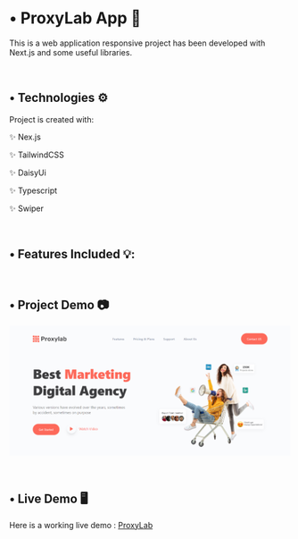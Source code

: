 
# • ProxyLab App 🚀
This is a web application responsive project has been developed with Next.js and some useful libraries.

<br/>

<h2>• Technologies ⚙️ </h2>

Project is created with:


✨ Nex.js   

✨ TailwindCSS

✨ DaisyUi

✨ Typescript

✨ Swiper       

<br/>

<h2>• Features Included 💡: </h2>

<br/>

## • Project Demo 📷

![Demo](./public/assets/images/Screenshot.png)

<br/>

## • Live Demo 🖥
Here is a working live demo :  [ProxyLab](https://proxylab-app.vercel.app/)
